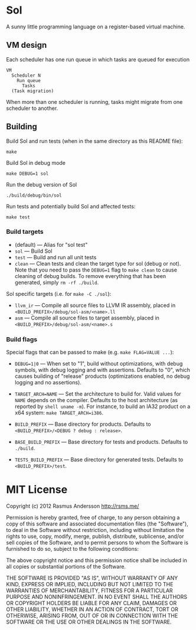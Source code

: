 # Sol

A sunny little programming language on a register-based virtual machine.


## VM design

Each scheduler has one run queue in which tasks are queued for execution

    VM
      Scheduler N
        Run queue
          Tasks
      (Task migration)

When more than one scheduler is running, tasks might migrate from one scheduler
to another.


## Building

Build Sol and run tests (when in the same directory as this README file):

    make

Build Sol in debug mode

    make DEBUG=1 sol

Run the debug version of Sol

    ./build/debug/bin/sol

Run tests and potentially build Sol and affected tests:

    make test

### Build targets

- (default) — Alias for "sol test"
- `sol` — Build Sol
- `test` — Build and run all unit tests
- `clean` — Clean tests and clean the target type for sol (debug or not). Note that you need to pass the `DEBUG=1` flag to `make clean` to cause cleaning of debug builds. To remove everything that has been generated, simply `rm -rf ./build`.

Sol specific targets (i.e. for `make -C ./sol`):

- `llvm_ir` — Compile all source files to LLVM IR assembly, placed in `<BUILD_PREFIX>/debug/sol-asm/<name>.ll`
- `asm` — Compile all source files to target assembly, placed in `<BUILD_PREFIX>/debug/sol-asm/<name>.s`

### Build flags

Special flags that can be passed to make (e.g. `make FLAG=VALUE ...`):

- `DEBUG=1|0` — When set to "1", build without optimizations, with debug symbols, with debug logging and with assertions. Defaults to "0", which causes building of "release" products (optimizations enabled, no debug logging and no assertions).

- `TARGET_ARCH=NAME` — Set the architecture to build for. Valid values for `NAME` depends on the compiler. Defaults to the host architecture (as reported by `shell uname -m`). For instance, to build an IA32 product on a x64 system: `make TARGET_ARCH=i386`.

- `BUILD_PREFIX` — Base directory for products. Defaults to `<BUILD_PREFIX>/<DEBUG ? debug : release>`.

- `BASE_BUILD_PREFIX` — Base directory for tests and products. Defaults to `./build`.

- `TESTS_BUILD_PREFIX` — Base directory for generated tests. Defaults to `<BUILD_PREFIX>/test`.

# MIT License

Copyright (c) 2012 Rasmus Andersson <http://rsms.me/>

Permission is hereby granted, free of charge, to any person obtaining a copy
of this software and associated documentation files (the "Software"), to deal
in the Software without restriction, including without limitation the rights
to use, copy, modify, merge, publish, distribute, sublicense, and/or sell
copies of the Software, and to permit persons to whom the Software is
furnished to do so, subject to the following conditions:

The above copyright notice and this permission notice shall be included in
all copies or substantial portions of the Software.

THE SOFTWARE IS PROVIDED "AS IS", WITHOUT WARRANTY OF ANY KIND, EXPRESS OR
IMPLIED, INCLUDING BUT NOT LIMITED TO THE WARRANTIES OF MERCHANTABILITY,
FITNESS FOR A PARTICULAR PURPOSE AND NONINFRINGEMENT. IN NO EVENT SHALL THE
AUTHORS OR COPYRIGHT HOLDERS BE LIABLE FOR ANY CLAIM, DAMAGES OR OTHER
LIABILITY, WHETHER IN AN ACTION OF CONTRACT, TORT OR OTHERWISE, ARISING FROM,
OUT OF OR IN CONNECTION WITH THE SOFTWARE OR THE USE OR OTHER DEALINGS IN
THE SOFTWARE.
